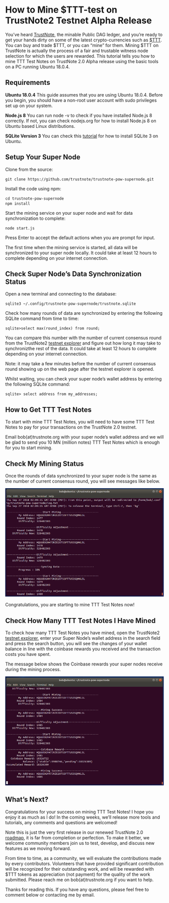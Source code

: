 # How to Mine $TTT-test on TrustNote2 Testnet Alpha Release

You’ve heard [TrustNote](https://trustnote.org/), the minable Public DAG ledger, and you’re ready to get your hands dirty on some of the latest crypto-currencies such as [$TTT](https://coinmarketcap.com/currencies/trustnote/). You can buy and trade $TTT, or you can “mine” for them. Mining $TTT on TrustNote is actually the process of a fair and trustable witness node selection for which the users are rewarded. This tutorial tells you how to mine TTT Test Notes on TrustNote 2.0 Alpha release using the basic tools on a PC running Ubuntu 18.0.4.

## Requirements
**Ubuntu 18.0.4**
This guide assumes that you are using Ubuntu 18.0.4. Before you begin, you should have a non-root user account with sudo privileges set up on your system.

**Node.js 8**
You can run node -v to check if you have installed Node.js 8 correctly. If not, you can check nodejs.org for how to install Node.js 8 on Ubuntu based Linux distributions.

**SQLite Version 3**
You can check this [tutorial](https://linuxhint.com/install-sqlite-ubuntu-linux-mint/) for how to install SQLite 3 on Ubuntu.

## Setup Your Super Node
Clone from the source:
```
git clone https://github.com/trustnote/trustnote-pow-supernode.git
```

Install the code using npm:
```
cd trustnote-pow-supernode
npm install
```

Start the mining service on your super node and wait for data synchronization to complete:
```
node start.js
```
Press Enter to accept the default actions when you are prompt for input.

The first time when the mining service is started, all data will be synchronized to your super node locally. It could take at least 12 hours to complete depending on your internet connection.

## Check Super Node’s Data Synchronization Status
Open a new terminal and connecting to the database:

```
sqlite3 ~/.config/trustnote-pow-supernode/trustnote.sqlite
```

Check how many rounds of data are synchronized by entering the following SQLite command from time to time:

```
sqlite>select max(round_index) from round;
```

You can compare this number with the number of current consensus round from the TrustNote2 [testnet explorer](http://explorer2-alpha.trustnote.org:8000/) and figure out how long it may take to synchronizthe rest of the data. It could take at least 12 hours to complete depending on your internet connection.

Note: it may take a few minutes before the number of current consensus round showing up on the web page after the testnet explorer is opened.

Whilst waiting, you can check your super node’s wallet address by entering the following SQLite command:

```
sqlite> select address from my_addresses;
```

## How to Get TTT Test Notes
To start with mine TTT Test Notes, you will need to have some TTT Test Notes to pay for your transactions on the TrustNote 2.0 testnet.

Email bob(at)trustnote.org with your super node’s wallet address and we will be glad to send you 10 MN (million notes) TTT Test Notes which is enough for you to start mining.

## Check My Mining Status
Once the rounds of data synchronized to your super node is the same as the number of current consensus round, you will see messages like below.

<p align="center">
  <img src="mining1.PNG">
</p>

Congratulations, you are starting to mine TTT Test Notes now!

## Check How Many TTT Test Notes I Have Mined
To check how many TTT Test Notes you have mined, open the TrustNote2 [testnet explorer](http://explorer2-alpha.trustnote.org:8000/), enter your Super Node’s wallet address in the search field and press the search button, you will see the changes of your wallet balance in line with the coinbase rewards you received and the transaction costs you have spent.

The message below shows the Coinbase rewards your super nodes receive during the mining process.

<p align="center">
  <img src="mining2.PNG">
</p>

## What’s Next?
Congratulations for your success on mining TTT Test Notes! I hope you enjoy it as much as I do! In the coming weeks, we’ll release more tools and tutorials, any comments and questions are welcomed!

Note this is just the very first release in our renewed TrustNote 2.0 [roadmap](https://github.com/TrustNoteDocs/community-committee/blob/master/ROADMAP.md), it is far from completion or perfection. To make it better, we welcome community members join us to test, develop, and discuss new features as we moving forward.

From time to time, as a community, we will evaluate the contributions made by every contributors. Volunteers that have provided significant contribution will be recognized for their outstanding work, and will be rewarded with $TTT tokens as appreciation (not payment) for the quality of the work submitted. Please reach me on bob(at)trustnote.org if you want to help.

Thanks for reading this. If you have any questions, please feel free to comment below or contacting me by email.
